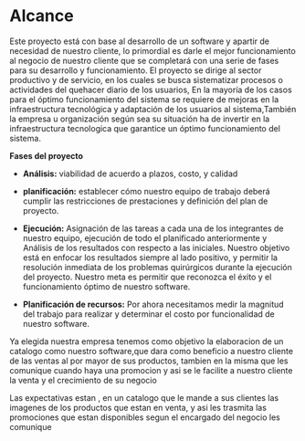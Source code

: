 # **Alcance**

Este proyecto está con base al desarrollo de un software y apartir de necesidad de nuestro cliente, lo primordial es darle el mejor funcionamiento al negocio de nuestro cliente que se completará con una serie de fases para su desarrollo y funcionamiento.
El proyecto se dirige al sector productivo y de servicio, en los cuales se busca sistematizar procesos o
actividades del quehacer diario de los usuarios, En la mayoría de los casos para el óptimo funcionamiento del sistema se requiere de mejoras en la infraestructura tecnológica y adaptación de los usuarios al sistema,También la empresa u
organización según sea su situación ha de invertir en la infraestructura tecnologica que garantice un óptimo
funcionamiento del sistema.


**Fases del proyecto**

* **Análisis:** viabilidad de acuerdo a plazos, costo, y calidad

* **planificación:** establecer cómo nuestro equipo de trabajo deberá cumplir las restricciones de prestaciones y definición del plan de proyecto.

* **Ejecución:** Asignación de las tareas a cada una de los integrantes de nuestro equipo, ejecución de todo el planificado anteriormente y Análisis de los resultados con respecto a las iniciales. Nuestro  objetivo está en enfocar los resultados siempre al lado positivo, y permitir la resolución inmediata de los problemas quirúrgicos durante la ejecución del proyecto. Nuestro meta es permitir que reconozca el éxito y el funcionamiento óptimo de nuestro software.

* **Planificación de recursos:** Por ahora necesitamos medir la magnitud del trabajo para realizar y determinar el costo por funcionalidad de nuestro software.
 
Ya  elegida nuestra empresa tenemos como objetivo la elaboracion de un catalogo como nuestro software,que dara como beneficio a nuestro cliente de las ventas al por mayor de sus productos, tambien en la misma que les comunique cuando haya una promocion y asi se le facilite a nuestro cliente la venta y el crecimiento de su negocio

Las expectativas estan , en un catalogo que le mande  a sus clientes las imagenes de los productos que estan en venta, y asi les trasmita las promociones que estan disponibles segun el encargado del negocio les comunique


